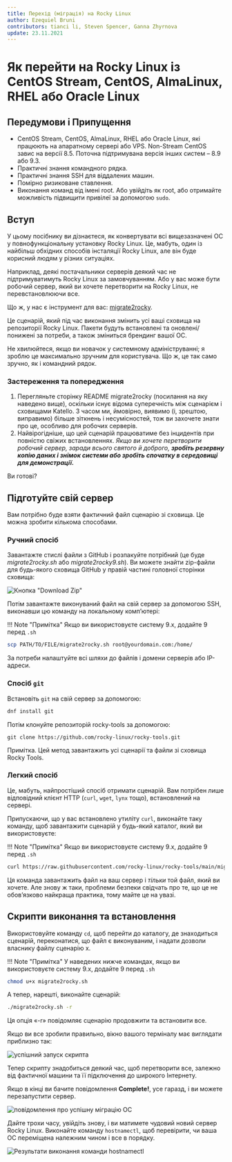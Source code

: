 ```yaml
---
title: Перехід (міграція) на Rocky Linux
author: Ezequiel Bruni
contributors: tianci li, Steven Spencer, Ganna Zhyrnova
update: 23.11.2021
---
```


# Як перейти на Rocky Linux із CentOS Stream, CentOS, AlmaLinux, RHEL або Oracle Linux

## Передумови і Припущення

- CentOS Stream, CentOS, AlmaLinux, RHEL або Oracle Linux, які працюють на апаратному сервері або VPS. Non-Stream CentOS завис на версії 8.5. Поточна підтримувана версія інших систем – 8.9 або 9.3.
- Практичні знання командного рядка.
- Практичні знання SSH для віддалених машин.
- Помірно ризиковане ставлення.
- Виконання команд від імені root. Або увійдіть як root, або отримайте можливість підвищити привілеї за допомогою `sudo`.

## Вступ

У цьому посібнику ви дізнаєтеся, як конвертувати всі вищезазначені ОС у повнофункціональну установку Rocky Linux. Це, мабуть, один із найбільш обхідних способів інсталяції Rocky Linux, але він буде корисний людям у різних ситуаціях.

Наприклад, деякі постачальники серверів деякий час не підтримуватимуть Rocky Linux за замовчуванням. Або у вас може бути робочий сервер, який ви хочете перетворити на Rocky Linux, не перевстановлюючи все.

Що ж, у нас є інструмент для вас: [migrate2rocky](https://github.com/rocky-linux/rocky-tools/tree/main/migrate2rocky).

Це сценарій, який під час виконання змінить усі ваші сховища на репозиторії Rocky Linux. Пакети будуть встановлені та оновлені/понижені за потреби, а також зміниться брендинг вашої ОС.

Не хвилюйтеся, якщо ви новачок у системному адмініструванні; я зроблю це максимально зручним для користувача. Що ж, це так само зручно, як і командний рядок.

### Застереження та попередження

1. Перегляньте сторінку README migrate2rocky (посилання на яку наведено вище), оскільки існує відома суперечність між сценарієм і сховищами Katello. З часом ми, ймовірно, виявимо (і, зрештою, виправимо) більше зіткнень і несумісностей, тож ви захочете знати про це, особливо для робочих серверів.
2. Найвірогідніше, що цей сценарій працюватиме без інцидентів при повністю свіжих встановленнях. _Якщо ви хочете перетворити робочий сервер, заради всього святого й доброго, **зробіть резервну копію даних і знімок системи або зробіть спочатку в середовищі для демонстрації.**_

Ви готові?

## Підготуйте свій сервер

Вам потрібно буде взяти фактичний файл сценарію зі сховища. Це можна зробити кількома способами.

### Ручний спосіб

Завантажте стислі файли з GitHub і розпакуйте потрібний (це буде *migrate2rocky.sh* або *migrate2rocky9.sh*). Ви можете знайти zip-файли для будь-якого сховища GitHub у правій частині головної сторінки сховища:

![Кнопка "Download Zip"](images/migrate2rocky-github-zip.png)

Потім завантажте виконуваний файл на свій сервер за допомогою SSH, виконавши цю команду на локальному комп’ютері:

!!! Note "Примітка"
    Якщо ви використовуєте систему 9.x, додайте 9 перед `.sh`

```bash
scp PATH/TO/FILE/migrate2rocky.sh root@yourdomain.com:/home/
```

За потреби налаштуйте всі шляхи до файлів і домени серверів або IP-адреси.

### Спосіб `git`

Встановіть `git` на свій сервер за допомогою:

```bash
dnf install git
```

Потім клонуйте репозиторій rocky-tools за допомогою:

```git
git clone https://github.com/rocky-linux/rocky-tools.git
```

Примітка. Цей метод завантажить усі сценарії та файли зі сховища Rocky Tools.

### Легкий спосіб

Це, мабуть, найпростіший спосіб отримати сценарій. Вам потрібен лише відповідний клієнт HTTP (`curl`, `wget`, `lynx` тощо), встановлений на сервері.

Припускаючи, що у вас встановлено утиліту `curl`, виконайте таку команду, щоб завантажити сценарій у будь-який каталог, який ви використовуєте:

!!! Note "Примітка"
    Якщо ви використовуєте систему 9.x, додайте 9 перед `.sh`

```bash
curl https://raw.githubusercontent.com/rocky-linux/rocky-tools/main/migrate2rocky/migrate2rocky.sh -o migrate2rocky.sh
```

Ця команда завантажить файл на ваш сервер і *тільки* той файл, який ви хочете. Але знову ж таки, проблеми безпеки свідчать про те, що це не обов’язково найкраща практика, тому майте це на увазі.

## Скрипти виконання та встановлення

Використовуйте команду `cd`, щоб перейти до каталогу, де знаходиться сценарій, переконатися, що файл є виконуваним, і надати дозволи власнику файлу сценарію x.

!!! Note "Примітка"
    У наведених нижче командах, якщо ви використовуєте систему 9.x, додайте 9 перед `.sh`

```bash
chmod u+x migrate2rocky.sh
```

А тепер, нарешті, виконайте сценарій:

```bash
./migrate2rocky.sh -r
```

Ця опція «-r» повідомляє сценарію продовжити та встановити все.

Якщо ви все зробили правильно, вікно вашого терміналу має виглядати приблизно так:

![успішний запуск скрипта](images/migrate2rocky-convert-01.png)

Тепер скрипту знадобиться деякий час, щоб перетворити все, залежно від фактичної машини та її підключення до широкого Інтернету.

Якщо в кінці ви бачите повідомлення **Complete!**, усе гаразд, і ви можете перезапустити сервер.

![повідомлення про успішну міграцію ОС](images/migrate2rocky-convert-02.png)

Дайте трохи часу, увійдіть знову, і ви матимете чудовий новий сервер Rocky Linux. Виконайте команду `hostnamectl`, щоб перевірити, чи ваша ОС переміщена належним чином і все в порядку.

![Результати виконання команди hostnamectl](images/migrate2rocky-convert-03.png)
